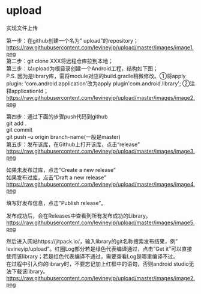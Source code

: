 # upload
实现文件上传


第一步：在github创建一个名为” upload”的repository；  
https://raw.githubusercontent.com/levineyip/upload/master/images/image1.png  
第二步：git clone XXX将远程仓库拉到本地；  
第三步：以upload为根目录创建一个Android工程，结构如下图；  
P.S. 因为是library库，需将module对应的build.gradle稍微修改。①将apply plugin: 'com.android.application'改为apply plugin'com.android.library';
②注释applicationId；  
https://raw.githubusercontent.com/levineyip/upload/master/images/image2.png  
 
第四步：通过下面的步骤push代码到github  
git add .  
git commit  
git push –u origin branch-name(一般是master)  
第五步：发布该库，在Github上打开该库，点击“release”  
https://raw.githubusercontent.com/levineyip/upload/master/images/image3.png    
 
如果未发布过库，点击”Create a new release”  
如果发布过库，点击”Draft a new release”  
https://raw.githubusercontent.com/levineyip/upload/master/images/image4.png      
 
填写好发布信息，点击”Publish release”。  
 
发布成功后，会在Releases中查看到所有发布成功的Library。 
https://raw.githubusercontent.com/levineyip/upload/master/images/image5.png      
 
然后进入网站https://jitpack.io/，输入library的git名称搜索发布结果，例” levineyip/upload”。红圈Log部分若是绿色代表编译通过，点击”Get it”可以直接使用该library；若是红色代表编译不通过，需要查看Log是哪里编译不过。  
在过程中引入你的library时，不要忘记加上红框中的语句，否则android studio无法下载该library。    
https://raw.githubusercontent.com/levineyip/upload/master/images/image2.png    

 
